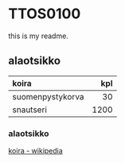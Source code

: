 # TTOS0100

this is my readme.

## alaotsikko

| koira |kpl |
|:------|---:|
| suomenpystykorva |30 |
| snautseri |1200|



### alaotsikko

[koira - wikipedia](http://www.iltalehti.fi/)
